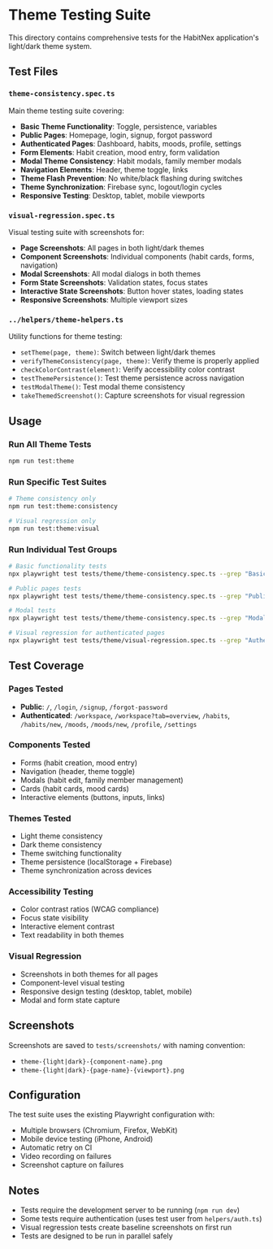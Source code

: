 # Theme Testing Suite

This directory contains comprehensive tests for the HabitNex application's light/dark theme system.

## Test Files

### `theme-consistency.spec.ts`
Main theme testing suite covering:
- **Basic Theme Functionality**: Toggle, persistence, variables
- **Public Pages**: Homepage, login, signup, forgot password
- **Authenticated Pages**: Dashboard, habits, moods, profile, settings
- **Form Elements**: Habit creation, mood entry, form validation
- **Modal Theme Consistency**: Habit modals, family member modals
- **Navigation Elements**: Header, theme toggle, links
- **Theme Flash Prevention**: No white/black flashing during switches
- **Theme Synchronization**: Firebase sync, logout/login cycles
- **Responsive Testing**: Desktop, tablet, mobile viewports

### `visual-regression.spec.ts`
Visual testing suite with screenshots for:
- **Page Screenshots**: All pages in both light/dark themes
- **Component Screenshots**: Individual components (habit cards, forms, navigation)
- **Modal Screenshots**: All modal dialogs in both themes
- **Form State Screenshots**: Validation states, focus states
- **Interactive State Screenshots**: Button hover states, loading states
- **Responsive Screenshots**: Multiple viewport sizes

### `../helpers/theme-helpers.ts`
Utility functions for theme testing:
- `setTheme(page, theme)`: Switch between light/dark themes
- `verifyThemeConsistency(page, theme)`: Verify theme is properly applied
- `checkColorContrast(element)`: Verify accessibility color contrast
- `testThemePersistence()`: Test theme persistence across navigation
- `testModalTheme()`: Test modal theme consistency
- `takeThemedScreenshot()`: Capture screenshots for visual regression

## Usage

### Run All Theme Tests
```bash
npm run test:theme
```

### Run Specific Test Suites
```bash
# Theme consistency only
npm run test:theme:consistency

# Visual regression only  
npm run test:theme:visual
```

### Run Individual Test Groups
```bash
# Basic functionality tests
npx playwright test tests/theme/theme-consistency.spec.ts --grep "Basic Theme Functionality"

# Public pages tests
npx playwright test tests/theme/theme-consistency.spec.ts --grep "Public Pages"

# Modal tests
npx playwright test tests/theme/theme-consistency.spec.ts --grep "Modal Theme Consistency"

# Visual regression for authenticated pages
npx playwright test tests/theme/visual-regression.spec.ts --grep "Authenticated Pages Screenshots"
```

## Test Coverage

### Pages Tested
- **Public**: `/`, `/login`, `/signup`, `/forgot-password`
- **Authenticated**: `/workspace`, `/workspace?tab=overview`, `/habits`, `/habits/new`, `/moods`, `/moods/new`, `/profile`, `/settings`

### Components Tested  
- Forms (habit creation, mood entry)
- Navigation (header, theme toggle)
- Modals (habit edit, family member management)
- Cards (habit cards, mood cards)
- Interactive elements (buttons, inputs, links)

### Themes Tested
- Light theme consistency
- Dark theme consistency
- Theme switching functionality
- Theme persistence (localStorage + Firebase)
- Theme synchronization across devices

### Accessibility Testing
- Color contrast ratios (WCAG compliance)
- Focus state visibility
- Interactive element contrast
- Text readability in both themes

### Visual Regression
- Screenshots in both themes for all pages
- Component-level visual testing
- Responsive design testing (desktop, tablet, mobile)
- Modal and form state capture

## Screenshots

Screenshots are saved to `tests/screenshots/` with naming convention:
- `theme-{light|dark}-{component-name}.png`
- `theme-{light|dark}-{page-name}-{viewport}.png`

## Configuration

The test suite uses the existing Playwright configuration with:
- Multiple browsers (Chromium, Firefox, WebKit)
- Mobile device testing (iPhone, Android)
- Automatic retry on CI
- Video recording on failures
- Screenshot capture on failures

## Notes

- Tests require the development server to be running (`npm run dev`)
- Some tests require authentication (uses test user from `helpers/auth.ts`)
- Visual regression tests create baseline screenshots on first run
- Tests are designed to be run in parallel safely